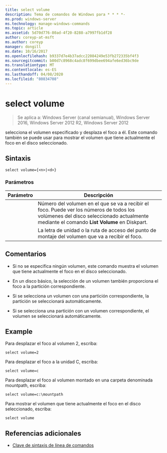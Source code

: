 ```yaml
---
title: select volume
description: Tema de comandos de Windows para * * * *-
ms.prod: windows-server
ms.technology: manage-windows-commands
ms.topic: article
ms.assetid: 5d70d776-80ad-4f20-8288-a7997fb1df28
author: coreyp-at-msft
ms.author: coreyp
manager: dongill
ms.date: 10/16/2017
ms.openlocfilehash: b9337d7e4b37adcc22084249e53fb272335bf4f3
ms.sourcegitcommit: b00d7c8968c4adc8f699dbee694afe6ed36bc9de
ms.translationtype: MT
ms.contentlocale: es-ES
ms.lasthandoff: 04/08/2020
ms.locfileid: "80834708"
---
```

# <a name="select-volume"></a>select volume

>Se aplica a: Windows Server (canal semianual), Windows Server 2016, Windows Server 2012 R2, Windows Server 2012

selecciona el volumen especificado y desplaza el foco a él. Este comando también se puede usar para mostrar el volumen que tiene actualmente el foco en el disco seleccionado.  
  
  
  
## <a name="syntax"></a>Sintaxis  
  
```  
select volume={<n>|<d>}  
```  
  
### <a name="parameters"></a>Parámetros  
  
| Parámetro |                                                                               Descripción                                                                                |
|-----------|--------------------------------------------------------------------------------------------------------------------------------------------------------------------------|
|    <n>    | Número del volumen en el que se va a recibir el foco. Puede ver los números de todos los volúmenes del disco seleccionado actualmente mediante el comando **List Volume** en Diskpart. |
|    <d>    |                                                 La letra de unidad o la ruta de acceso del punto de montaje del volumen que va a recibir el foco.                                                 |
  
## <a name="remarks"></a>Comentarios  
  
-   Si no se especifica ningún volumen, este comando muestra el volumen que tiene actualmente el foco en el disco seleccionado.  
  
-   En un disco básico, la selección de un volumen también proporciona el foco a la partición correspondiente.  
  
-   Si se selecciona un volumen con una partición correspondiente, la partición se seleccionará automáticamente.  
  
-   Si se selecciona una partición con un volumen correspondiente, el volumen se seleccionará automáticamente.  
  
## <a name="examples"></a><a name=BKMK_examples></a>Example  
Para desplazar el foco al volumen 2, escriba:  
  
```  
select volume=2  
```  
  
Para desplazar el foco a la unidad C, escriba:  
  
```  
select volume=c  
```  
  
Para desplazar el foco al volumen montado en una carpeta denominada mountpath, escriba:  
  
```  
select volume=c:\mountpath  
```  
  
Para mostrar el volumen que tiene actualmente el foco en el disco seleccionado, escriba:  
  
```  
select volume  
```  
  
## <a name="additional-references"></a>Referencias adicionales  
- [Clave de sintaxis de línea de comandos](command-line-syntax-key.md)  
  

  

